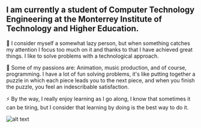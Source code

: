 ## I am currently a student of Computer Technology Engineering at the Monterrey Institute of Technology and Higher Education.

💬 I consider myself a somewhat lazy person, but when something catches my attention I focus too much on it and thanks to that I have achieved great things. I like to solve problems with a technological approach.

🌱 Some of my passions are: Animation, music production, and of course, programming. I have a lot of fun solving problems, it's like putting together a puzzle in which each piece leads you to the next piece, and when you finish the puzzle, you feel an indescribable satisfaction.

⚡ By the way, I really enjoy learning as I go along, I know that sometimes it can be tiring, but I consider that learning by doing is the best way to do it.

![alt text]([https://th.bing.com/th/id/R.8a4e13413d8535d56946bfd8b4887d37?rik=0E8WCgZj2QoVGg&pid=ImgRaw&r=0](https://tse2.mm.bing.net/th/id/OIP.M3ZVpTqlXWAamrQLLuXSpQHaB9?rs=1&pid=ImgDetMain))
<!--
**OlivaresM-TEC-Monterrey/OlivaresM-TEC-Monterrey** is a ✨ _special_ ✨ repository because its `README.md` (this file) appears on your GitHub profile.

Here are some ideas to get you started:

- 🔭 I’m currently working on ...
- 🌱 I’m currently learning ...
- 👯 I’m looking to collaborate on ...
- 🤔 I’m looking for help with ...
- 💬 Ask me about ...
- 📫 How to reach me: ...
- 😄 Pronouns: ...
- ⚡ Fun fact: ...
-->
